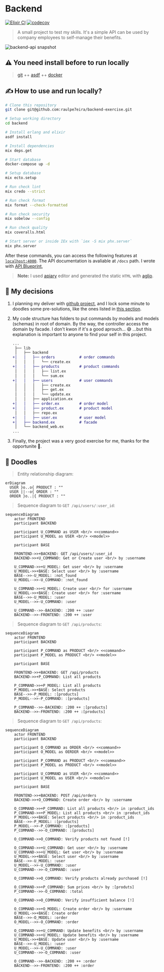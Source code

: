 # Backend

[![Elixir CI](https://github.com/raulpe7eira/backend-exercise/actions/workflows/elixir-ci.yml/badge.svg)](https://github.com/raulpe7eira/backend-exercise/actions/workflows/elixir-ci.yml)
[![codecov](https://codecov.io/gh/raulpe7eira/backend-exercise/branch/master/graph/badge.svg?token=Z459543PDI)](https://codecov.io/gh/raulpe7eira/backend-exercise)

> A small project to test my skills. It's a simple API can be used by company employees to self-manage their benefits.

![backend-api snapshot](/backend/priv/static/docs/backend-api.png)

## :warning: You need install before to run locally

> [git](https://git-scm.com) ++
[asdf](https://asdf-vm.com) ++
[docker](https://docker.com)

## :writing_hand: How to use and run locally?

```bash
# Clone this repository
git clone git@github.com:raulpe7eira/backend-exercise.git

# Setup working directory
cd backend

# Install erlang and elixir
asdf install

# Install dependencies
mix deps.get

# Start database
docker-compose up -d

# Setup database
mix ecto.setup

# Run check lint
mix credo --strict

# Run check format
mix format --check-formatted

# Run check security
mix sobelow --config

# Run check quality
mix coveralls.html

# Start server or inside IEx with `iex -S mix phx.server`
mix phx.server
```

After these commands, you can access the following features at [`localhost:4000`](http://localhost:4000). The API documentation is avaliable at `/docs` path. I wrote with [API Blueprint](https://apiblueprint.org),

> **Note:** I used [apiary](https://apiary.io) editor and generated the static `HTML` with [aglio](https://github.com/danielgtaylor/aglio).

## :dart: My decisions

1. I planning my deliver with [github project](https://github.com/raulpe7eira/backend-exercise/projects/1), and I lock some minute to doodles some pre-solutions, like the ones listed in [this section](#art-doodles).

1. My code structure has folders to put commands by models and models (schemas) in root of domain. By the way, the controller access the domain by facade. I don't kwon if it's a good aprouch... :sweat_smile: ...but this explanation is important to anyone to find your self in this project.

    ```diff
    ...
     ├── lib
     │   ├── backend
    +│   │   ├── orders           # order commands
     │   │   │   └── create.ex
    +│   │   ├── products         # product commands
     │   │   │   ├── list.ex
     │   │   │   └── sum.ex
    +│   │   ├── users            # user commands
     │   │   │   ├── create.ex
     │   │   │   ├── get.ex
     │   │   │   └── update.ex
     │   │   ├── application.ex
    +│   │   ├── order.ex         # order model
    +│   │   ├── product.ex       # product model
     │   │   ├── repo.ex
    +│   │   ├── user.ex          # user model
    +│   ├── backend.ex           # facade
     │   └── backend_web.ex
    ...
    ```

1. Finally, the project was a very good exercise for me, thanks for the opportunite :pray:.

## :art: Doodles

> Entity relationship diagram:

```mermaid
erDiagram
  USER }o..o{ PRODUCT : ""
  USER ||--o{ ORDER : ""
  ORDER }o..|{ PRODUCT : ""
```

> Sequence diagram to `GET /api/users/:user_id`:

```mermaid
sequenceDiagram
    actor FRONTEND
    participant BACKEND

    participant U_COMMAND as USER <br/> <<command>>
    participant U_MODEL as USER <br/> <<model>>

    participant BASE

    FRONTEND->>+BACKEND: GET /api/users/:user_id
    BACKEND->>+U_COMMAND: Get or Create user <br/> by :username

    U_COMMAND->>+U_MODEL: Get user <br/> by :username
    U_MODEL->>+BASE: Select user <br/> by :username
    BASE-->>-U_MODEL: :not_found
    U_MODEL-->>-U_COMMAND: :not_found

    U_COMMAND->>+U_MODEL: Create user <br/> for :username
    U_MODEL->>+BASE: Create user <br/> for :username
    BASE-->>-U_MODEL: :user
    U_MODEL-->>-U_COMMAND: :user

    U_COMMAND-->>-BACKEND: :200 ++ :user
    BACKEND-->>-FRONTEND: :200 ++ :user
```

> Sequence diagram to `GET /api/products`:

```mermaid
sequenceDiagram
    actor FRONTEND
    participant BACKEND

    participant P_COMMAND as PRODUCT <br/> <<command>>
    participant P_MODEL as PRODUCT <br/> <<model>>

    participant BASE

    FRONTEND->>+BACKEND: GET /api/products
    BACKEND->>+P_COMMAND: List all products

    P_COMMAND->>+P_MODEL: List all products
    P_MODEL->>+BASE: Select products
    BASE-->>-P_MODEL: :[products]
    P_MODEL-->>-P_COMMAND: :[products]
    
    P_COMMAND-->>-BACKEND: :200 ++ :[products]
    BACKEND-->>-FRONTEND: :200 ++ :[products]
```

> Sequence diagram to `GET /api/products`:

```mermaid
sequenceDiagram
    actor FRONTEND
    participant BACKEND

    participant O_COMMAND as ORDER <br/> <<command>>
    participant O_MODEL as OERDER <br/> <<model>>

    participant P_COMMAND as PRODUCT <br/> <<command>>
    participant P_MODEL as PRODUCT <br/> <<model>>

    participant U_COMMAND as USER <br/> <<command>>
    participant U_MODEL as USER <br/> <<model>>

    participant BASE

    FRONTEND->>+BACKEND: POST /api/orders
    BACKEND->>+O_COMMAND: Create order <br/> by :username

    O_COMMAND->>+P_COMMAND: List all products <br/> in :product_ids
    P_COMMAND->>+P_MODEL: List all products <br/> in :product_ids
    P_MODEL->>+BASE: Select products <br/> in :product_ids
    BASE-->>-P_MODEL: :[products]
    P_MODEL-->>-P_COMMAND: :[products]
    P_COMMAND-->>-O_COMMAND: :[products]

    O_COMMAND->>O_COMMAND: Verify products not found [!]

    O_COMMAND->>+U_COMMAND: Get user <br/> by :username
    U_COMMAND->>+U_MODEL: Get user <br/> by :username
    U_MODEL->>+BASE: Select user <br/> by :username
    BASE-->>-U_MODEL: :user
    U_MODEL-->>-U_COMMAND: :user
    U_COMMAND-->>-O_COMMAND: :user

    O_COMMAND->>O_COMMAND: Verify products already purchased [!]

    O_COMMAND->>+P_COMMAND: Sum prices <br/> by :[produts]
    P_COMMAND-->>-O_COMMAND: :total

    O_COMMAND->>O_COMMAND: Verify insufficient balance [!]

    O_COMMAND->>+O_MODEL: Create order <br/> by :username
    O_MODEL->>+BASE: Create order
    BASE-->>-O_MODEL: :order
    O_MODEL-->>-O_COMMAND: :order

    O_COMMAND->>+U_COMMAND: Update benefits <br/> by :username
    U_COMMAND->>+U_MODEL: Update benefits <br/> by :username
    U_MODEL->>+BASE: Update user <br/> by :username
    BASE-->>-U_MODEL: :user
    U_MODEL-->>-U_COMMAND: :user
    U_COMMAND-->>-O_COMMAND: :user

    O_COMMAND-->>-BACKEND: :200 ++ :order
    BACKEND-->>-FRONTEND: :200 ++ :order
```
